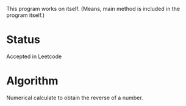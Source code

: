 This program works on itself. (Means, main method is included in the program itself.)

# Status
Accepted in Leetcode

# Algorithm
Numerical calculate to obtain the reverse of a number.